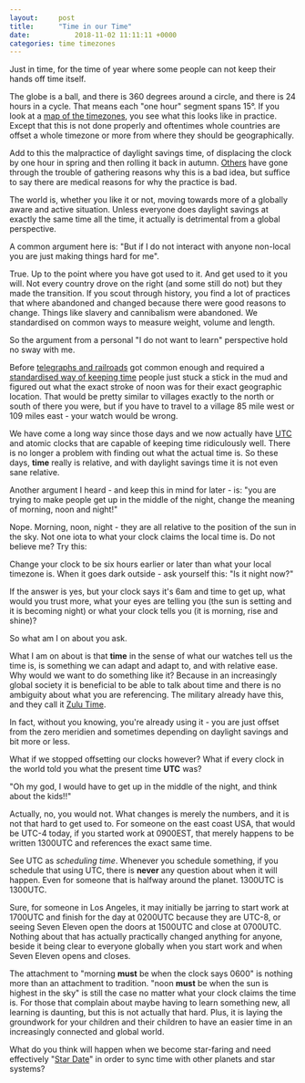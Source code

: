 ```yaml
---
layout:		post
title:		"Time in our Time"
date:			2018-11-02 11:11:11 +0000
categories:	time timezones
---
```

Just in time, for the time of year where some people can not keep their hands
off time itself.

The globe is a ball, and there is 360 degrees around a circle, and there is 24
hours in a cycle. That means each "one hour" segment spans 15°. If you look at
a [map of the timezones][time-zone-map], you see what this looks like in
practice. Except that this is not done properly and oftentimes whole countries
are offset a whole timezone or more from where they should be geographically.

Add to this the malpractice of daylight savings time, of displacing the clock by
one hour in spring and then rolling it back in autumn. [Others][22-reasons] have
gone through the trouble of gathering reasons why this is a bad idea, but
suffice to say there are medical reasons for why the practice is bad.

The world is, whether you like it or not, moving towards more of a globally
aware and active situation. Unless everyone does daylight savings at exactly the
same time all the time, it actually is detrimental from a global perspective.

A common argument here is: "But if I do not interact with anyone non-local you
are just making things hard for me".

True. Up to the point where you have got used to it. And get used to it you
will. Not every country drove on the right (and some still do not) but they made
the transition. If you scout through history, you find a lot of practices that
where abandoned and changed because there were good reasons to change. Things
like slavery and cannibalism were abandoned. We standardised on common ways to
measure weight, volume and length.

So the argument from a personal "I do not want to learn" perspective hold no
sway with me.

Before [telegraphs and railroads][history-railway-timezones] got common enough
and required a [standardised way of keeping time][railway-time] people just
stuck a stick in the mud and figured out what the exact stroke of noon was for
their exact geographic location. That would be pretty similar to villages
exactly to the north or south of there you were, but if you have to travel to
a village 85 mile west or 109 miles east - your watch would be wrong.

We have come a long way since those days and we now actually have
[UTC][universally-coordinated-time] and atomic clocks that are capable of
keeping time ridiculously well. There is no longer a problem with finding out
what the actual time is. So these days, **time** really is relative, and with
daylight savings time it is not even sane relative.

Another argument I heard - and keep this in mind for later - is: "you are trying
to make people get up in the middle of the night, change the meaning of morning,
noon and night!"

Nope. Morning, noon, night - they are all relative to the position of the sun in
the sky. Not one iota to what your clock claims the local time is. Do not
believe me? Try this:

Change your clock to be six hours earlier or later than what your local timezone
is. When it goes dark outside - ask yourself this: "Is it night now?"

If the answer is yes, but your clock says it's 6am and time to get up, what
would you trust more, what your eyes are telling you (the sun is setting and it
is becoming night) or what your clock tells you (it is morning, rise and shine)?

So what am I on about you ask.

What I am on about is that **time** in the sense of what our watches tell us the
time is, is something we can adapt and adapt to, and with relative ease. Why
would we want to do something like it? Because in an increasingly global
society it is beneficial to be able to talk about time and there is no ambiguity
about what you are referencing. The military already have this, and they call it
[Zulu Time][zulu-time].

In fact, without you knowing, you're already using it - you are just offset from
the zero meridien and sometimes depending on daylight savings and bit more or
less.

What if we stopped offsetting our clocks however? What if every clock in the
world told you what the present time **UTC** was?

"Oh my god, I would have to get up in the middle of the night, and think about
the kids!!"

Actually, no, you would not. What changes is merely the numbers, and it is not
that hard to get used to. For someone on the east coast USA, that would be UTC-4
today, if you started work at 0900EST, that merely happens to be written 1300UTC
and references the exact same time.

See UTC as *scheduling time*. Whenever you schedule something, if you schedule
that using UTC, there is **never** any question about when it will happen. Even
for someone that is halfway around the planet. 1300UTC is 1300UTC.

Sure, for someone in Los Angeles, it may initially be jarring to start work at
1700UTC and finish for the day at 0200UTC because they are UTC-8, or seeing
Seven Eleven open the doors at 1500UTC and close at 0700UTC. Nothing about that
has actually practically changed anything for anyone, beside it being clear to
everyone globally when you start work and when Seven Eleven opens and closes.

The attachment to "morning **must** be when the clock says 0600" is nothing more 
than an attachment to tradition. "noon **must** be when the sun is highest in
the sky" is still the case no matter what your clock claims the time is. For
those that complain about maybe having to learn something new, all learning is
daunting, but this is not actually that hard. Plus, it is laying the groundwork
for your children and their children to have an easier time in an increasingly
connected and global world.

What do you think will happen when we become star-faring and need effectively
"[Star Date][star-date]" in order to sync time with other planets and star
systems?


[time-zone-map]:	https://www.timeanddate.com/time/map/
[22-reasons]:		http://gothamist.com/2014/03/08/22_reasons_why_daylight_saving_time.php
[history-railway-timezones]: https://www.history.com/this-day-in-history/railroads-create-the-first-time-zones
[railway-time]:	https://en.wikipedia.org/wiki/Railway_time
[universally-coordinated-time]: https://en.wikipedia.org/wiki/Coordinated_Universal_Time
[zulu-time]:		https://www.navysite.de/what/zulu.htm
[star-date]:		https://en.wikipedia.org/wiki/Stardate
